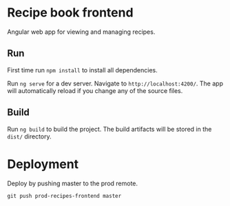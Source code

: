 # Recipe book frontend

Angular web app for viewing and managing recipes.

## Run
First time run `npm install` to install all dependencies.

Run `ng serve` for a dev server. Navigate to `http://localhost:4200/`. The app will automatically reload if you change any of the source files.

## Build

Run `ng build` to build the project. The build artifacts will be stored in the `dist/` directory.

# Deployment
Deploy by pushing master to the prod remote.

`git push prod-recipes-frontend master`
